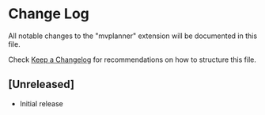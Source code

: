 # Change Log

All notable changes to the "mvplanner" extension will be documented in this file.

Check [Keep a Changelog](http://keepachangelog.com/) for recommendations on how to structure this file.

## [Unreleased]

- Initial release